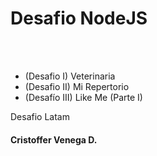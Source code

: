 # Desafio NodeJS
<br><br>


- (Desafio I)   Veterinaria
- (Desafio II)  Mi Repertorio
- (Desafío III) Like Me (Parte I)



Desafio Latam
#### Cristoffer Venega D.
